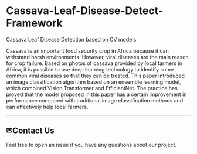 # Cassava-Leaf-Disease-Detect-Framework
Cassava Leaf Disease Detection based on CV models

Cassava is an important food security crop in Africa because it can withstand harsh environments. However, viral diseases are the main reason for crop failure. Based on photos of cassava provided by local farmers in Africa, it is possible to use deep learning technology to identify some common viral diseases so that they can be treated. This paper introduced an image classification algorithm based on an ensemble learning model, which combined Vision Transformer and EfficientNet. The practice has proved that the model proposed in this paper has a certain improvement in performance compared with traditional image classification methods and can effectively help local farmers.


---

## ✉Contact Us

Feel free to open an issue if you have any questions about our project.
